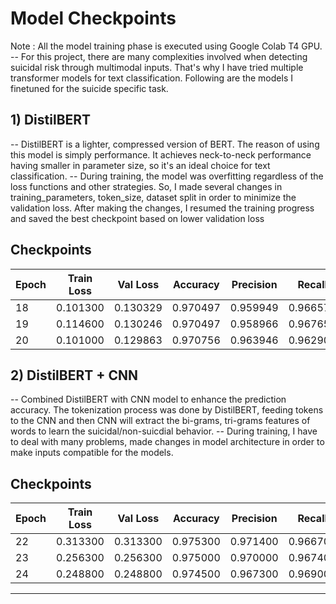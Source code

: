 # Model Checkpoints #
Note : All the model training phase is executed using Google Colab T4 GPU.
-- For this project, there are many complexities involved when detecting suicidal risk through multimodal inputs. That's why I have tried multiple transformer models for text classification. Following are the models I finetuned for the suicide specific task.

## 1) DistilBERT ##
-- DistilBERT is a lighter, compressed version of BERT. The reason of using this model is simply performance. It achieves neck-to-neck performance having smaller in parameter size, so it's an ideal choice for text classification.
-- During training, the model was overfitting regardless of the loss functions and other strategies. So, I made several changes in training_parameters, token_size, dataset split in order to minimize the validation loss. After making the changes, I resumed the training progress and saved the best checkpoint based on lower validation loss

## Checkpoints ##

| Epoch | Train Loss | Val Loss  | Accuracy | Precision | Recall  | F1 Score |
|-------|------------|-----------|----------|-----------|---------|----------|
| 18    | 0.101300   | 0.130329  | 0.970497 | 0.959949  | 0.966573 | 0.963250 |
| 19    | 0.114600   | 0.130246  | 0.970497 | 0.958966  | 0.967651 | 0.963289 |
| 20    | 0.101000   | 0.129863  | 0.970756 | 0.963946  | 0.962907 | 0.963426 |



## 2) DistilBERT + CNN ##
-- Combined DistilBERT with CNN model to enhance the prediction accuracy. The tokenization process was done by DistilBERT, feeding tokens to the CNN and then CNN will extract the bi-grams, tri-grams features of words to learn the suicidal/non-suicdial behavior.
-- During training, I have to deal with many problems, made changes in model architecture in order to make inputs compatible for the models.

## Checkpoints ##

| Epoch | Train Loss | Val Loss  | Accuracy | Precision | Recall  | F1 Score |
|-------|------------|-----------|----------|-----------|---------|----------|
| 22    | 0.313300   | 0.313300  | 0.975300 | 0.971400  | 0.966700 | 0.969000 |
| 23    | 0.256300   | 0.256300  | 0.975000 | 0.970000  | 0.967400 | 0.968700 |
| 24    | 0.248800   | 0.248800  | 0.974500 | 0.967300  | 0.969000 | 0.968200 |

---
